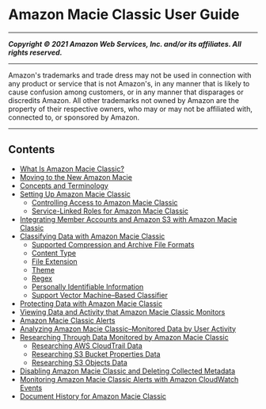 # Amazon Macie Classic User Guide

-----
*****Copyright &copy; 2021 Amazon Web Services, Inc. and/or its affiliates. All rights reserved.*****

-----
Amazon's trademarks and trade dress may not be used in 
     connection with any product or service that is not Amazon's, 
     in any manner that is likely to cause confusion among customers, 
     or in any manner that disparages or discredits Amazon. All other 
     trademarks not owned by Amazon are the property of their respective
     owners, who may or may not be affiliated with, connected to, or 
     sponsored by Amazon.

-----
## Contents
+ [What Is Amazon Macie Classic?](what-is-macie.md)
+ [Moving to the New Amazon Macie](macie-migration.md)
+ [Concepts and Terminology](macie-concepts.md)
+ [Setting Up Amazon Macie Classic](macie-setting-up.md)
   + [Controlling Access to Amazon Macie Classic](macie-access-control.md)
   + [Service-Linked Roles for Amazon Macie Classic](using-service-linked-roles.md)
+ [Integrating Member Accounts and Amazon S3 with Amazon Macie Classic](macie-integration.md)
+ [Classifying Data with Amazon Macie Classic](macie-classify-data.md)
   + [Supported Compression and Archive File Formats](macie-compression-archive-formats.md)
   + [Content Type](macie-classify-objects-content-type.md)
   + [File Extension](macie-classify-objects-file-extension.md)
   + [Theme](macie-classify-objects-theme.md)
   + [Regex](macie-classify-objects-regex.md)
   + [Personally Identifiable Information](macie-classify-objects-pii.md)
   + [Support Vector Machine–Based Classifier](macie-classify-objects-classifier.md)
+ [Protecting Data with Amazon Macie Classic](macie-protect-data.md)
+ [Viewing Data and Activity that Amazon Macie Classic Monitors](macie-dashboard.md)
+ [Amazon Macie Classic Alerts](macie-alerts.md)
+ [Analyzing Amazon Macie Classic–Monitored Data by User Activity](macie-users.md)
+ [Researching Through Data Monitored by Amazon Macie Classic](macie-research.md)
   + [Researching AWS CloudTrail Data](cloudtraildata.md)
   + [Researching S3 Bucket Properties Data](s3bucketsdata.md)
   + [Researching S3 Objects Data](s3objectsdata.md)
+ [Disabling Amazon Macie Classic and Deleting Collected Metadata](macie-disable.md)
+ [Monitoring Amazon Macie Classic Alerts with Amazon CloudWatch Events](macie-cloudwatch.md)
+ [Document History for Amazon Macie Classic](doc-history.md)